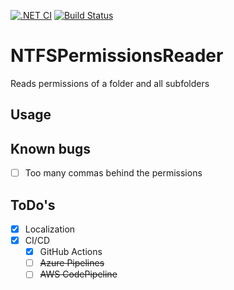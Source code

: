 [![.NET CI](https://github.com/fihovi/NTFSPermissionsReader/actions/workflows/dotnet.yml/badge.svg)](https://github.com/fihovi/NTFSPermissionsReader/actions/workflows/dotnet.yml)
[![Build Status](https://dev.azure.com/fihovi/NTFSPermission/_apis/build/status/fihovi.NTFSPermissionsReader?branchName=main)](https://dev.azure.com/fihovi/NTFSPermission/_build/latest?definitionId=1&branchName=main)

# NTFSPermissionsReader
Reads permissions of a folder and all subfolders

## Usage 


## Known bugs
- [ ] Too many commas behind the permissions

## ToDo's
- [x] Localization
- [x] CI/CD
  - [x] GitHub Actions
  - [ ] ~~Azure Pipelines~~
  - [ ] ~~AWS CodePipeline~~
